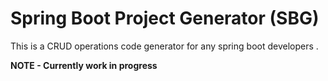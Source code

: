 Spring Boot Project Generator (SBG)
=======================

This is a CRUD operations code generator for any spring boot developers .

<b>NOTE - Currently work in progress</b>
